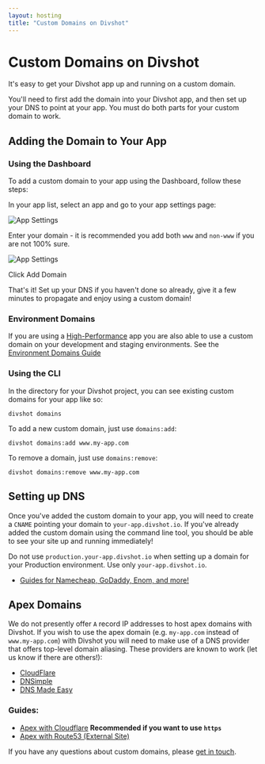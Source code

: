 ```yaml
---
layout: hosting
title: "Custom Domains on Divshot"
---
```


# Custom Domains on Divshot

<p class="lead">It's easy to get your Divshot app up and running on a custom domain.</p>

You'll need to first add the domain into your Divshot app, and then set up your DNS to point at your app. You must do both parts for your custom domain to work.

## Adding the Domain to Your App

### Using the Dashboard

To add a custom domain to your app using the Dashboard, follow these steps:

In your app list, select an app and go to your app settings page:

<img src="{% asset_path guides/app-settings.jpg %}" alt="App Settings" class="img-responsive">

Enter your domain - it is recommended you add both `www` and `non-www` if you are not 100% sure.

<img src="{% asset_path guides/app-settings-domain.jpg %}" alt="App Settings" class="img-responsive">

Click Add Domain

That's it! Set up your DNS if you haven't done so already, give it a few minutes to propagate and enjoy using a custom domain!

### Environment Domains

If you are using a [High-Performance](/guides/high-performance) app you are also able to use a custom domain on your development and staging environments. See the [Environment Domains Guide](/guides/environment-domains)


### Using the CLI

In the directory for your Divshot project, you can see existing custom domains for your app
like so:

    divshot domains

To add a new custom domain, just use `domains:add`:

    divshot domains:add www.my-app.com

To remove a domain, just use `domains:remove`:

    divshot domains:remove www.my-app.com

## Setting up DNS

Once you've added the custom domain to your app, you will need to create a `CNAME` pointing your
domain to `your-app.divshot.io`. If you've already added the custom domain using the command line
tool, you should be able to see your site up and running immediately!


Do not use `production.your-app.divshot.io` when setting up a domain for your Production environment. Use only `your-app.divshot.io`.

* [Guides for Namecheap, GoDaddy, Enom, and more!](http://docs.divshot.com/guides/domains/registrars)

## Apex Domains

We do not presently offer `A` record IP addresses to host apex domains with Divshot. If you wish
to use the apex domain (e.g. `my-app.com` instead of `www.my-app.com`) with Divshot you will need
to make use of a DNS provider that offers top-level domain aliasing. These providers are known to
work (let us know if there are others!):

* [CloudFlare](http://cloudflare.com)
* [DNSimple](http://dnsimple.com)
* [DNS Made Easy](http://dnsmadeeasy.com)

### Guides:

* [Apex with Cloudflare](/guides/domains/apex-cloudflare) **Recommended if you want to use `https`**
* [Apex with Route53 (External Site)](http://blog.chares.io/using-apex-domains-with-divshot-aws/)

If you have any questions about custom domains, please [get in touch](mailto:support@divshot.io).
